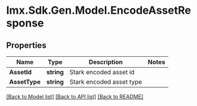 # Imx.Sdk.Gen.Model.EncodeAssetResponse

## Properties

Name | Type | Description | Notes
------------ | ------------- | ------------- | -------------
**AssetId** | **string** | Stark encoded asset id | 
**AssetType** | **string** | Stark encoded asset type | 

[[Back to Model list]](../README.md#documentation-for-models) [[Back to API list]](../README.md#documentation-for-api-endpoints) [[Back to README]](../README.md)


